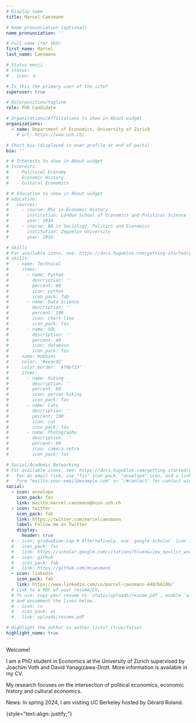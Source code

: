 ```yaml
---
# Display name
title: Marcel Caesmann

# Name pronunciation (optional)
name_pronunciation: ''

# Full name (for SEO)
first_name: Marcel
last_name: Caesmann

# Status emoji
# status:
#   icon: ☕️

# Is this the primary user of the site?
superuser: true

# Role/position/tagline
role: PhD Candidate 

# Organizations/Affiliations to show in About widget
organizations:
  - name: Department of Economics, University of Zurich
    # url: https://www.uzh.ch/

# Short bio (displayed in user profile at end of posts)
bio: ''

# # Interests to show in About widget
# interests:
#   - Political Economy
#   - Economic History
#   - Cultural Economics

# # Education to show in About widget
# education:
#   courses:
#     - course: MSc in Economic History
#       institution: London School of Economics and Political Science
#       year: 2018
#     - course: BA in Sociology, Politics and Economics
#       institution: Zeppelin University
#       year: 2016

# Skills
# For available icons, see: https://docs.hugoblox.com/getting-started/page-builder/#icons
# skills:
#   - name: Technical
#     items:
#       - name: Python
#         description: ''
#         percent: 80
#         icon: python
#         icon_pack: fab
#       - name: Data Science
#         description: ''
#         percent: 100
#         icon: chart-line
#         icon_pack: fas
#       - name: SQL
#         description: ''
#         percent: 40
#         icon: database
#         icon_pack: fas
#   - name: Hobbies
#     color: '#eeac02'
#     color_border: '#f0bf23'
#     items:
#       - name: Hiking
#         description: ''
#         percent: 60
#         icon: person-hiking
#         icon_pack: fas
#       - name: Cats
#         description: ''
#         percent: 100
#         icon: cat
#         icon_pack: fas
#       - name: Photography
#         description: ''
#         percent: 80
#         icon: camera-retro
#         icon_pack: fas

# Social/Academic Networking
# For available icons, see: https://docs.hugoblox.com/getting-started/page-builder/#icons
#   For an email link, use "fas" icon pack, "envelope" icon, and a link in the
#   form "mailto:your-email@example.com" or "/#contact" for contact widget.
social:
  - icon: envelope
    icon_pack: fas
    link: mailto:marcel.caesmann@econ.uzh.ch
  - icon: twitter
    icon_pack: fab
    link: https://twitter.com/marcelcaesmann
    label: Follow me on Twitter
    display:
      header: true
  # - icon: graduation-cap # Alternatively, use `google-scholar` icon from `ai` icon pack
  #   icon_pack: fas
  #   link: https://scholar.google.com/citations?hl=en&view_op=list_works&gmla=AH70aAUwCQFlHQlCUXNUa7FGf-56fdHsDRklUZvBMbHRxu8FxOQPaL3aeV6oaL3bgMLv3BWk8Ih86PxVDaJp0g&user=9CKBkJYAAAAJ
  # - icon: github
  #   icon_pack: fab
  #   link: https://github.com/mcaesmann
  - icon: linkedin
    icon_pack: fab
    link: https://www.linkedin.com/in/marcel-caesmann-4407b6100/
  # Link to a PDF of your resume/CV.
  # To use: copy your resume to `static/uploads/resume.pdf`, enable `ai` icons in `params.yaml`,
  # and uncomment the lines below.
  # - icon: cv
  #   icon_pack: ai
  #   link: uploads/resume.pdf

# Highlight the author in author lists? (true/false)
highlight_name: true
---
```


Welcome!

I am a PhD student in Economics at the University of Zurich supervised by Joachim Voth and David Yanagizawa-Drott. More information is available in my CV.

My research focuses on the intersection of political economics, economic history and cultural economics.

News: In spring 2024, I am visiting UC Berkeley hosted by Gérard Roland.

{style="text-align: justify;"}
